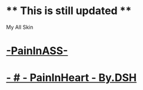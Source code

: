  # ** This is still updated **
 My All Skin 
# [-PainInASS-](https://www.mediafire.com/file/ur2d7xo0iffa9kx/-_PaininASS_-.osk/file)
# [- # - PainInHeart - By.DSH](https://mega.nz/file/bEBgWByS#6buk8nHCehDOgzJFCcnYnpLfOy3_RoLlvQ1aWZknb8M)
